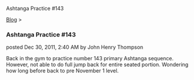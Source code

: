Ashtanga Practice #143 

[Blog](../z-blog-1.html)‎ > ‎

### Ashtanga Practice #143

posted Dec 30, 2011, 2:40 AM by John Henry Thompson

Back in the gym to practice number 143 primary Ashtanga sequence. However, not able to do full jump back for entire seated portion. Wondering how long before back to pre November 1 level.  

  

